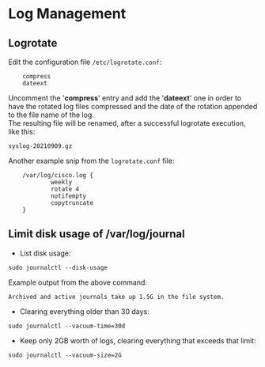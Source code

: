# Log Management

## Logrotate

Edit the configuration file ``/etc/logrotate.conf``:

        compress
        dateext

Uncomment the '**compress**' entry and add the '**dateext**' one in order to have the rotated log files compressed and the date of the rotation appended to the file name of the log.  
The resulting file will be renamed, after a successful logrotate execution, like this:

``syslog-20210909.gz``

Another example snip from the ``logrotate.conf`` file:  

        /var/log/cisco.log {
                weekly
                rotate 4
                notifempty
                copytruncate
        }


## Limit disk usage of /var/log/journal

* List disk usage:  

``sudo journalctl --disk-usage``

Example output from the above command:  

``Archived and active journals take up 1.5G in the file system.``

* Clearing everything older than 30 days:

``sudo journalctl --vacuum-time=30d``

* Keep only 2GB worth of logs, clearing everything that exceeds that limit:  

``sudo journalctl --vacuum-size=2G``

